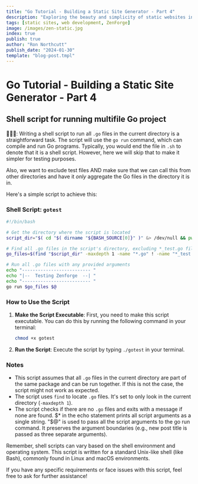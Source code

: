```yaml
---
title: "Go Tutorial - Building a Static Site Generator - Part 4"
description: "Exploring the beauty and simplicity of static websites in the modern web era."
tags: [static sites, web development, ZenForge]
image: /images/zen-static.jpg
index: true
publish: true
author: "Ron Northcutt"
publish_date: "2024-01-30"
template: "blog-post.tmpl"
---
```


# Go Tutorial - Building a Static Site Generator - Part  4
## Shell script for running multifile Go project

🧙🏾‍♂️: Writing a shell script to run all `.go` files in the current directory is a straightforward task. The script will use the `go run` command, which can compile and run Go programs. Typically, you would end the file in `.sh` to denote that it is a shell script. However, here we will skip that to make it simpler for testing purposes.

Also, we want to exclude test files AND make sure that we can call this from other directories and have it _only_ aggregate the Go files in the directory it is in.

Here's a simple script to achieve this:

### Shell Script: `gotest`

```bash
#!/bin/bash

# Get the directory where the script is located
script_dir="$( cd "$( dirname "${BASH_SOURCE[0]}" )" &> /dev/null && pwd )"

# Find all .go files in the script's directory, excluding *_test.go files
go_files=$(find "$script_dir" -maxdepth 1 -name "*.go" ! -name "*_test.go")

# Run all .go files with any provided arguments
echo "-------------------------- "
echo "|--  Testing Zenforge  --| "
echo "-------------------------- "
go run $go_files $@ 

```

### How to Use the Script

1. **Make the Script Executable**: 
   First, you need to make this script executable. You can do this by running the following command in your terminal:

   ```bash
   chmod +x gotest
   ```

2. **Run the Script**: 
   Execute the script by typing `./gotest` in your terminal.

### Notes

- This script assumes that all `.go` files in the current directory are part of the same package and can be run together. If this is not the case, the script might not work as expected.
- The script uses `find` to locate `.go` files. It's set to only look in the current directory (`-maxdepth 1`).
- The script checks if there are no `.go` files and exits with a message if none are found.
$* in the echo statement prints all script arguments as a single string.
"$@" is used to pass all the script arguments to the go run command. It preserves the argument boundaries (e.g., new post title is passed as three separate arguments).

Remember, shell scripts can vary based on the shell environment and operating system. This script is written for a standard Unix-like shell (like Bash), commonly found in Linux and macOS environments.

If you have any specific requirements or face issues with this script, feel free to ask for further assistance!